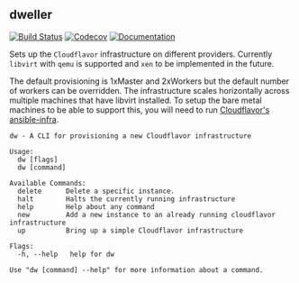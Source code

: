 dweller  
---
[![Build Status](https://travis-ci.org/cloudflavor/dweller.svg?branch=master)](https://travis-ci.org/cloudflavor/dweller)
[![Codecov](https://codecov.io/gh/cloudflavor/dweller/branch/master/graph/badge.svg)](https://codecov.io/gh/cloudflavor/dweller)
[![Documentation](https://godoc.org/github.com/cloudflavor/dweller?status.svg)](http://godoc.org/github.com/cloudflavor/dweller/)  


Sets up the `Cloudflavor` infrastructure on different providers. Currently
`libvirt` with `qemu` is supported and `xen` to be implemented in the future.

The default provisioning is 1xMaster and 2xWorkers but the default number of
workers can be overridden. The infrastructure scales horizontally across
multiple machines that have libvirt installed. To setup the bare metal machines
to be able to support this, you will need to run [Cloudflavor's
ansible-infra](https://github.com/cloudflavor/ansible-infra).

```
dw - A CLI for provisioning a new Cloudflavor infrastructure

Usage:
  dw [flags]
  dw [command]

Available Commands:
  delete      Delete a specific instance.
  halt        Halts the currently running infrastructure
  help        Help about any command
  new         Add a new instance to an already running cloudflavor infrastructure
  up          Bring up a simple Cloudflavor infrastructure

Flags:
  -h, --help   help for dw

Use "dw [command] --help" for more information about a command.
```

